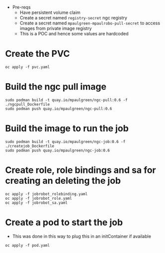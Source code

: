 - Pre-reqs
    - Have persistent volume claim
    - Create a secret named ```registry-secret``` ngc registry
    - Create a secret named ```mpaulgreen-mpaulrobo-pull-secret``` to access images from private image registry
    - This is a POC and hence some values are hardcoded
# Create the PVC
```
oc apply -f pvc.yaml
```
# Build the ngc pull image
```
sudo podman build -t quay.io/mpaulgreen/ngc-pull:0.6 -f ./ngcpull_Dockerfile
sudo podman push quay.io/mpaulgreen/ngc-pull:0.6
```

# Build the image to run the job
```
sudo podman build -t quay.io/mpaulgreen/ngc-job:0.6 -f ./createjob_Dockerfile
sudo podman push quay.io/mpaulgreen/ngc-job:0.6
```

# Create role, role bindings and sa for creating an deleting the job
```
oc apply -f jobrobot_rolebinding.yaml
oc apply -f jobrobot_role.yaml
oc apply -f jobrobot_sa.yaml
```


# Create a pod to start the job 
- This was done in this way to plug this in an initContainer if available
```
oc apply -f pod.yaml
```
